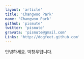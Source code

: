 ```yaml
---
layout: 'article'
title: 'Changwoo Park'
name: 'Changwoo Park'
github: 'pismute'
twitter: 'pismute'
gravata: 'pismute@gmail.com'
Links: 'http://dogfeet.github.com'
---
```


안녕하세요. 박창우입니다.

